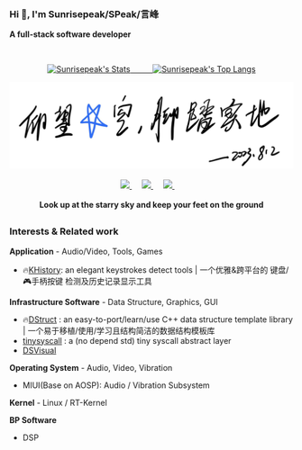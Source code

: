 ### Hi 👋, I'm Sunrisepeak/SPeak/言峰

**A full-stack software developer**

<br>

<p align="center">
  <a href="https://github.com/Sunrisepeak" class="rich-diff-level-one">
    <img src="https://github-readme-stats.vercel.app/api?username=Sunrisepeak&hide_rank=true" alt="Sunrisepeak's Stats" >
    &emsp; &emsp;
    <img src="https://github-readme-stats.vercel.app/api/top-langs/?username=Sunrisepeak&layout=compact" alt="Sunrisepeak's Top Langs" >
  </a>
</p>

<p align="center">
  <img src="https://github.com/Sunrisepeak/Sunrisepeak/blob/main/motto.jpg"/>
  <br><br>
  <a href="https://space.bilibili.com/65858958" target="_blank" alt="Bilibili" title="Bilibili">
    <img src="https://user-images.githubusercontent.com/29084184/166415345-91925d37-c66f-448f-8d75-c8355fe0b692.png" width="32px"/>
  </a>
  &emsp;
  <a href="https://www.youtube.com/channel/UCOD0QsEX__8AWBNFu0yE3HA" target="_blank" alt="YouTube" title="YouTube">
    <img src="https://img.icons8.com/ios-filled/50/000000/youtube-play.png" width="32px"/>
  </a>
  &emsp;
  <a href="https://www.zhihu.com/people/SPeakShen" target="_blank" alt="Zhihu" title="Zhihu">
    <img src="https://img.icons8.com/material-two-tone/50/000000/zhihu.png" width="32px"/>
  </a>
  &emsp;
  <br><br>
  <strong>Look up at the starry sky and keep your feet on the ground</strong>
</p>

<h2></h2>

### Interests & Related work

**Application** - Audio/Video, Tools, Games
 - 🔥[KHistory](https://github.com/Sunrisepeak/KHistory): an elegant keystrokes detect tools | 一个优雅&跨平台的 键盘/🎮手柄按键 检测及历史记录显示工具

**Infrastructure Software** - Data Structure, Graphics, GUI
 - 🔥[DStruct](https://github.com/Sunrisepeak/KHistory)  : an easy-to-port/learn/use C++ data structure template library | 一个易于移植/使用/学习且结构简洁的数据结构模板库
 - [tinysyscall](https://github.com/Sunrisepeak/tinysyscall) : a (no depend std) tiny syscall abstract layer
 - [DSVisual](https://github.com/Sunrisepeak/DVisual)

**Operating System** - Audio, Video, Vibration
 - MIUI(Base on AOSP): Audio / Vibration Subsystem

**Kernel** - Linux / RT-Kernel

**BP Software**
 - DSP

